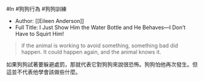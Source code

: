 #ln #狗狗行為 #狗狗訓練 

- Author: [[Eileen Anderson]]
- Full Title: I Just Show Him the Water Bottle and He Behaves—I Don’t Have to Squirt Him!

> if the animal is working to avoid something, something bad did happen. It could happen again, and the animal knows it.

如果狗狗試著要躲避處罰，那就代表它對狗狗來說很恐怖。狗狗怕他再次發生。但這並不代表他學會該做些什麼。